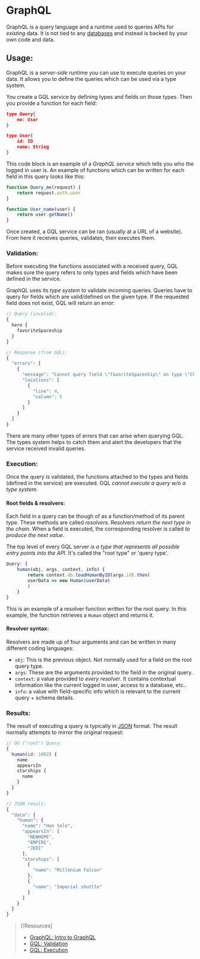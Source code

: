 
# GraphQL
GraphQL is a query language and a runtime used to queries APIs for *existing* data. It is not tied to any [databases](/coding/databases/DBMS.md) and instead is backed by your own code and data. 

## Usage:
GraphQL is a *server-side* runtime you can use to execute queries on your data. It allows you to define the queries which can be used via a type system.

You create a GQL service by defining types and fields on those types. Then you provide a function for each field:
```json
type Query{
	me: User
}

type User{
	id: ID
	name: String
}
```
This code block is an example of a *GraphQL service* which tells you who the logged in user is. An example of functions which can be written for each field in this query looks like this:
```js
function Query_me(request) {
	return request.auth.user
}

function User_name(user) {
	return user.getName()
}
```
Once created, a GQL service can be ran (usually at a URL of a website). From here it receives queries, validates, then executes them. 

### Validation:
Before executing the functions associated with a received query, GQL makes sure the query refers to only types and fields which have been defined in the service.

GraphQL uses its *type system* to validate incoming queries. Queries have to query for fields which are valid/defined on the given type. If the requested field does not exist, GQL will return an error:
```js
// Query (invalid):
{
  hero {
    favoriteSpaceship
  }
}

// Response (from GQL):
{
  "errors": [
    {
      "message": "Cannot query field \"favoriteSpaceship\" on type \"Character\".",
      "locations": [
        {
          "line": 4,
          "column": 5
        }
      ]
    }
  ]
}
```
There are many other types of errors that can arise when querying GQL. The types system helps to catch them and alert the developers that the service received invalid queries.

### Execution:
Once the query is validated, the functions attached to the types and fields (defined in the service) are executed. GQL *cannot execute a query w/o a type system.*

#### Root fields & resolvers:
Each field in a query can be though of as a function/method of its parent type. These methods are called *resolvers*. Resolvers *return the next type in the chain.* When a field is executed, the corresponding resolver is called *to produce the next value*.

The top level of every GQL server *is a type that represents all possible entry points into the API*. It's called the "root type" or 'query type'.
```js
Query: {
	human(obj, args, context, info) { 
		return context.db.loadHumanByID(args.id).then(
		userData => new Human(userData)      
		)    
	}  
}     
```
This is an example of a resolver function written for the root query. In this example, the function retrieves a `Human` object and returns it.

#### Resolver syntax:
Resolvers are made up of four arguments and can be written in many different coding languages:
- `obj`: This is the previous object. Not normally used for a field on the root query type.
- `args`: These are the arguments provided to the field in the original query.
- `context`: a value provided to *every resolver*. It contains contextual information like the current logged in user, access to a database, etc..
- `info`: a value with field-specific info which is relevant to the current query + schema details.

### Results:
The result of executing a query is typically in [JSON](/coding/data-structures/JSON.md) format. The result normally attempts to mirror the original request:
```js
// OG ("root") Query:
{
  human(id: 1002) {
    name
    appearsIn
    starships {
      name
    }
  }
}

// JSON result:
{
  "data": {
    "human": {
      "name": "Han Solo",
      "appearsIn": [
        "NEWHOPE",
        "EMPIRE",
        "JEDI"
      ],
      "starships": [
        {
          "name": "Millenium Falcon"
        },
        {
          "name": "Imperial shuttle"
        }
      ]
    }
  }
}
```


> [!Resources]
> - [GraphQL: Intro to GraphQL](https://graphql.org/learn/)
> - [GQL: Validation](https://graphql.org/learn/validation/)
> - [GQL: Execution](https://graphql.org/learn/execution/)